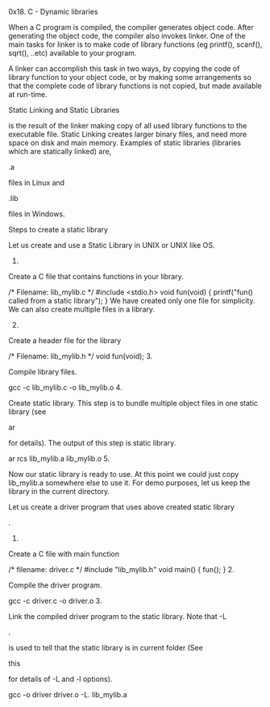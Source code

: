 0x18. C - Dynamic libraries

When a C program is compiled, the compiler generates object code. After generating the object code, the compiler also invokes linker. One of the main tasks for linker is to make code of library functions (eg printf(), scanf(), sqrt(), ..etc) available to your program.

A linker can accomplish this task in two ways, by copying the code of library function to your object code, or by making some arrangements so that the complete code of library functions is not copied, but made available at run-time.

Static Linking and Static Libraries

is the result of the linker making copy of all used library functions to the executable file. Static Linking creates larger binary files, and need more space on disk and main memory. Examples of static libraries (libraries which are statically linked) are,

.a

files in Linux and

.lib

files in Windows.

Steps to create a static library

Let us create and use a Static Library in UNIX or UNIX like OS.

1.

Create a C file that contains functions in your library.


/* Filename: lib_mylib.c */
#include <stdio.h>
void fun(void)
{
  printf("fun() called from a static library");
}
We have created only one file for simplicity. We can also create multiple files in a library.

2.

Create a header file for the library


/* Filename: lib_mylib.h */
void fun(void);
3.

Compile library files.

 gcc -c lib_mylib.c -o lib_mylib.o 
4.

Create static library. This step is to bundle multiple object files in one static library (see

ar

for details). The output of this step is static library.

 ar rcs lib_mylib.a lib_mylib.o 
5.

Now our static library is ready to use. At this point we could just copy lib_mylib.a somewhere else to use it. For demo purposes, let us keep the library in the current directory.

Let us create a driver program that uses above created static library

.

1.

Create a C file with main function


/* filename: driver.c  */
#include "lib_mylib.h"
void main() 
{
  fun();
}
2.

Compile the driver program.

gcc -c driver.c -o driver.o
3.

Link the compiled driver program to the static library. Note that -L

.

is used to tell that the static library is in current folder (See

this

for details of -L and -l options).

gcc -o driver driver.o -L. lib_mylib.a
